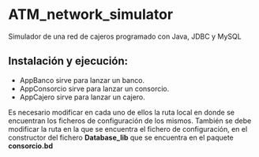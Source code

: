 ATM_network_simulator
=====================

Simulador de una red de cajeros programado con Java, JDBC y MySQL


Instalación y ejecución:
-------------------------------

- AppBanco sirve para lanzar un banco.
- AppConsorcio sirve para lanzar un consorcio.
- AppCajero sirve para lanzar un cajero.

Es necesario modificar en cada uno de ellos la ruta local en donde se encuentran los ficheros de configuración de los mismos.
También se debe modificar la ruta en la que se encuentra el fichero de configuración, en el constructor del fichero
 **Database_lib** que se encuentra en el paquete **consorcio.bd**

